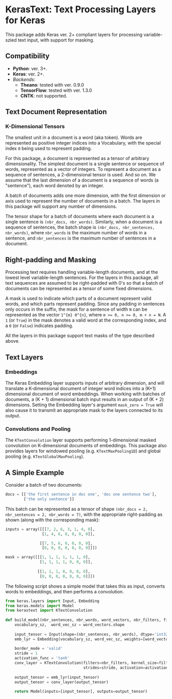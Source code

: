 # KerasText: Text Processing Layers for Keras

This package adds Keras ver. 2+ compliant layers for processing variable-szied text input, with support for masking.

## Compatibility

- **Python**: ver. 3+.
- **Keras**: ver. 2+.
- *Backends*:
    - **Theano**: tested with ver. 0.9.0
    - **TensorFlow**: tested with ver. 1.3.0
    - **CNTK**: not supported.


## Text Document Representation

### K-Dimensional Tensors

The smallest unit in a document is a word (aka token). Words are represented as positive integer indices into a 
Vocabulary, with the special index `0` being used to represent padding. 

For this package, a document is represented as a tensor of arbitrary dimensionality. The simplest document is a 
single sentence or sequence of words, represented as a vector of integers. To represent a document as a sequence
of sentences, a 2-dimensional tensor is used. And so on. We assume that the last dimension of a document is a
sequence of words (a "sentence"), each word denoted by an integer.

A batch of documents adds one more dimension, with the first dimension or axis used to represent the number of 
documents in a batch. The layers in this package will support any number of dimensions.

The tensor shape for a batch of documents where each document is a single sentence is `(nbr_docs, nbr_words)`.
Similarly, when a document is a sequence of sentences, the batch shape is `(nbr_docs, nbr_sentences, nbr_words)`,
where `nbr_words` is the maximum number of words in a sentence, and `nbr_sentences` is the maximum number of 
sentences in a document.

## Right-padding and Masking

Processing text requires handling variable-length documents, and at the lowest level variable-length sentences. For the
layers in this package, all text sequences are assumed to be right-padded with 0's so that a batch of documents can be 
represented as a tensor of some fixed dimensions.

A mask is used to indicate which parts of a document represent valid words, and which parts represent padding. Since
any padding in sentences only occurs in the suffix, the mask for a sentence of width `N` can be represented as the 
vector `1^{m} 0^{n}`, where `m >= 0, n >= 0, m + n = N`. A `1` (or `True`) in the mask denotes a valid word at the
corresponding index, and a `0` (or `False`) indicates padding.

All the layers in this package support text masks of the type described above.


## Text Layers

### Embeddings

The Keras Embedding layer supports inputs of arbitrary dimension, and will translate a K-dimensional document of
integer word indices into a (K+1) dimensional document of word embeddings. When working with batches of documents,
a (K + 1) dimensional batch input results in an output of (K + 2) dimensions. Setting the Embedding layer's argument
`mask_zero = True` will also cause it to transmit an appropriate mask to the layers connected to its output.


### Convolutions and Pooling

The `KTextConvolution` layer supports performing 1-dimensional masked convolution on K-dimensional documents of 
embeddings. This package also provides layers for windowed pooling (e.g. `KTextMaxPooling1D`) and global pooling
(e.g. `KTextGlobalMaxPooling`).


## A Simple Example

Consider a batch of two documents:

```python
docs = [['the first sentence in doc one', 'doc one sentence two'],
        ['the only sentence']]
```

This batch can be represented as a tensor of shape `(nbr_docs = 2, nbr_sentences = 2, nbr_words = 7)`, with
the appropriate right-padding as shown (along with the corresponding mask):

```python
inputs = array([[[7, 2, 6, 3, 1, 4, 0],
                [1, 4, 6, 8, 0, 0, 0]],

               [[7, 5, 6, 0, 0, 0, 0],
                [0, 0, 0, 0, 0, 0, 0]]])

mask = array([[[1, 1, 1, 1, 1, 1, 0],
               [1, 1, 1, 1, 0, 0, 0]],
       
              [[1, 1, 1, 0, 0, 0, 0],
               [0, 0, 0, 0, 0, 0, 0]]])
```

The following script shows a simple model that takes this as input, converts words to embeddings, and then performs a 
convolution.

```python
from keras.layers import Input, Embedding
from keras.models import Model
from kerastext import KTextConvolution
 
def build_model(nbr_sentences, nbr_words, word_vectors, nbr_filters, filter_width):
    vocabulary_sz,  word_vec_sz = word_vectors.shape
    
    input_tensor = Input(shape=(nbr_sentences, nbr_words), dtype='int32', name='input_tensor')
    emb_lyr = Embedding(vocabulary_sz, word_vec_sz, weights=[word_vectors], trainable=False, mask_zero=True)
    
    border_mode = 'valid'
    stride = 1
    activation_func = 'tanh'
    conv_layer = KTextConvolution(filters=nbr_filters, kernel_size=filter_width, padding=border_mode,
                                  strides=stride, activation=activation_func)
                                  
    output_tensor = emb_lyr(input_tensor)
    output_tensor = conv_layer(output_tensor)
    
    return Model(inputs=[input_tensor], outputs=output_tensor)
```
